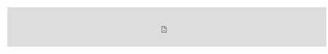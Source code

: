 
<!DOCTYPE html>
<html lang="en">
<head>
<meta charset="UTF-8">
<meta name="viewport" content="width=device-width, initial-scale=1.0">

<title>Мой сайт</title> <!-- Музыказьный прибой -->

</head>

<body>

<iframe src="https://ad2bitcoin.com/ad.php?ref=Baykal19&width=728" marginwidth="0" marginheight="0" width="728" height="90" scrolling="no" border="0" frameborder="0"></iframe>

</body>

</html>
